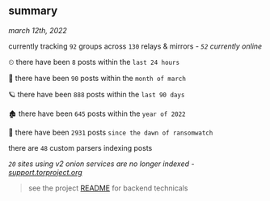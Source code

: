 
## summary
_march 12th, 2022_

currently tracking `92` groups across `130` relays & mirrors - _`52` currently online_

⏲ there have been `8` posts within the `last 24 hours`

🦈 there have been `90` posts within the `month of march`

🪐 there have been `888` posts within the `last 90 days`

🏚 there have been `645` posts within the `year of 2022`

🦕 there have been `2931` posts `since the dawn of ransomwatch`

there are `48` custom parsers indexing posts

_`20` sites using v2 onion services are no longer indexed - [support.torproject.org](https://support.torproject.org/onionservices/v2-deprecation/)_

> see the project [README](https://github.com/thetanz/ransomwatch#ransomwatch--) for backend technicals
